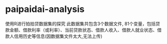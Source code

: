 # paipaidai-analysis
使用R进行拍拍贷数据集的探究
此数据集共包含3个数据文件, 81个变量，包括贷款⾦额、借款利率（或利率）、当前贷款状态、借款⼈收⼊、借款⼈就业状态、借款⼈信⽤历史等信息(因数据集文件太大,无法上传)
